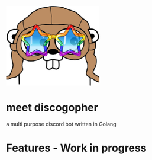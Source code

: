 <img src="pictures/discogopher.png" width="50%">

# meet discogopher
a multi purpose discord bot written in Golang

# Features - Work in progress